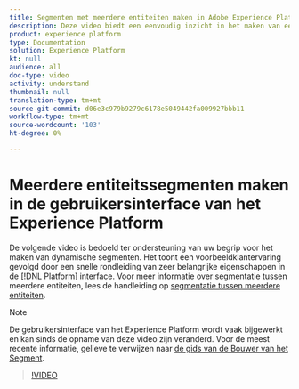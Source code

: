 ```yaml
---
title: Segmenten met meerdere entiteiten maken in Adobe Experience Platform
description: Deze video biedt een eenvoudig inzicht in het maken van een segment met meerdere entiteiten met behulp van de interface van het Platform.
product: experience platform
type: Documentation
solution: Experience Platform
kt: null
audience: all
doc-type: video
activity: understand
thumbnail: null
translation-type: tm+mt
source-git-commit: d06e3c979b9279c6178e5049442fa009927bbb11
workflow-type: tm+mt
source-wordcount: '103'
ht-degree: 0%

---
```



# Meerdere entiteitssegmenten maken in de gebruikersinterface van het Experience Platform

De volgende video is bedoeld ter ondersteuning van uw begrip voor het maken van dynamische segmenten. Het toont een voorbeeldklantervaring gevolgd door een snelle rondleiding van zeer belangrijke eigenschappen in de [!DNL Platform] interface. Voor meer informatie over segmentatie tussen meerdere entiteiten, lees de handleiding op [segmentatie tussen meerdere entiteiten](../multi-entity-segmentation.md).

>[!NOTE]
>
>De gebruikersinterface van het Experience Platform wordt vaak bijgewerkt en kan sinds de opname van deze video zijn veranderd. Voor de meest recente informatie, gelieve te verwijzen naar [de gids van de Bouwer van het Segment](../ui/segment-builder.md).

>[!VIDEO](https://video.tv.adobe.com/v/32179?quality=12&learn=on)